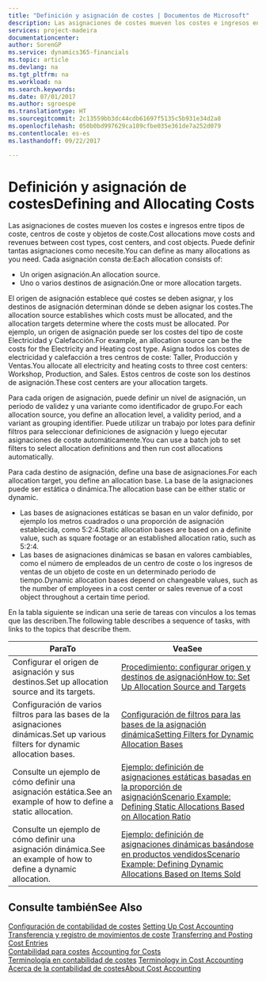 ```yaml
---
title: "Definición y asignación de costes | Documentos de Microsoft"
description: Las asignaciones de costes mueven los costes e ingresos entre tipos de coste, centros de coste y objetos de coste. Puede definir tantas asignaciones como necesite.
services: project-madeira
documentationcenter: 
author: SorenGP
ms.service: dynamics365-financials
ms.topic: article
ms.devlang: na
ms.tgt_pltfrm: na
ms.workload: na
ms.search.keywords: 
ms.date: 07/01/2017
ms.author: sgroespe
ms.translationtype: HT
ms.sourcegitcommit: 2c13559bb3dc44cdb61697f5135c5b931e34d2a8
ms.openlocfilehash: 050b0bd997629ca189cfbe035e361de7a252d079
ms.contentlocale: es-es
ms.lasthandoff: 09/22/2017

---
```

# <a name="defining-and-allocating-costs"></a><span data-ttu-id="8119d-104">Definición y asignación de costes</span><span class="sxs-lookup"><span data-stu-id="8119d-104">Defining and Allocating Costs</span></span>
<span data-ttu-id="8119d-105">Las asignaciones de costes mueven los costes e ingresos entre tipos de coste, centros de coste y objetos de coste.</span><span class="sxs-lookup"><span data-stu-id="8119d-105">Cost allocations move costs and revenues between cost types, cost centers, and cost objects.</span></span> <span data-ttu-id="8119d-106">Puede definir tantas asignaciones como necesite.</span><span class="sxs-lookup"><span data-stu-id="8119d-106">You can define as many allocations as you need.</span></span> <span data-ttu-id="8119d-107">Cada asignación consta de:</span><span class="sxs-lookup"><span data-stu-id="8119d-107">Each allocation consists of:</span></span>  

-   <span data-ttu-id="8119d-108">Un origen asignación.</span><span class="sxs-lookup"><span data-stu-id="8119d-108">An allocation source.</span></span>  
-   <span data-ttu-id="8119d-109">Uno o varios destinos de asignación.</span><span class="sxs-lookup"><span data-stu-id="8119d-109">One or more allocation targets.</span></span>  

<span data-ttu-id="8119d-110">El origen de asignación establece qué costes se deben asignar, y los destinos de asignación determinan dónde se deben asignar los costes.</span><span class="sxs-lookup"><span data-stu-id="8119d-110">The allocation source establishes which costs must be allocated, and the allocation targets determine where the costs must be allocated.</span></span> <span data-ttu-id="8119d-111">Por ejemplo, un origen de asignación puede ser los costes del tipo de coste Electricidad y Calefacción.</span><span class="sxs-lookup"><span data-stu-id="8119d-111">For example, an allocation source can be the costs for the Electricity and Heating cost type.</span></span> <span data-ttu-id="8119d-112">Asigna todos los costes de electricidad y calefacción a tres centros de coste: Taller, Producción y Ventas.</span><span class="sxs-lookup"><span data-stu-id="8119d-112">You allocate all electricity and heating costs to three cost centers: Workshop, Production, and Sales.</span></span> <span data-ttu-id="8119d-113">Estos centros de coste son los destinos de asignación.</span><span class="sxs-lookup"><span data-stu-id="8119d-113">These cost centers are your allocation targets.</span></span>  

<span data-ttu-id="8119d-114">Para cada origen de asignación, puede definir un nivel de asignación, un periodo de validez y una variante como identificador de grupo.</span><span class="sxs-lookup"><span data-stu-id="8119d-114">For each allocation source, you define an allocation level, a validity period, and a variant as grouping identifier.</span></span> <span data-ttu-id="8119d-115">Puede utilizar un trabajo por lotes para definir filtros para seleccionar definiciones de asignación y luego ejecutar asignaciones de coste automáticamente.</span><span class="sxs-lookup"><span data-stu-id="8119d-115">You can use a batch job to set filters to select allocation definitions and then run cost allocations automatically.</span></span>  

<span data-ttu-id="8119d-116">Para cada destino de asignación, define una base de asignaciones.</span><span class="sxs-lookup"><span data-stu-id="8119d-116">For each allocation target, you define an allocation base.</span></span> <span data-ttu-id="8119d-117">La base de la asignaciones puede ser estática o dinámica.</span><span class="sxs-lookup"><span data-stu-id="8119d-117">The allocation base can be either static or dynamic.</span></span>  

-   <span data-ttu-id="8119d-118">Las bases de asignaciones estáticas se basan en un valor definido, por ejemplo los metros cuadrados o una proporción de asignación establecida, como 5:2:4.</span><span class="sxs-lookup"><span data-stu-id="8119d-118">Static allocation bases are based on a definite value, such as square footage or an established allocation ratio, such as 5:2:4.</span></span>  
-   <span data-ttu-id="8119d-119">Las bases de asignaciones dinámicas se basan en valores cambiables, como el número de empleados de un centro de coste o los ingresos de ventas de un objeto de coste en un determinado periodo de tiempo.</span><span class="sxs-lookup"><span data-stu-id="8119d-119">Dynamic allocation bases depend on changeable values, such as the number of employees in a cost center or sales revenue of a cost object throughout a certain time period.</span></span>  

<span data-ttu-id="8119d-120">En la tabla siguiente se indican una serie de tareas con vínculos a los temas que las describen.</span><span class="sxs-lookup"><span data-stu-id="8119d-120">The following table describes a sequence of tasks, with links to the topics that describe them.</span></span>

|<span data-ttu-id="8119d-121">Para</span><span class="sxs-lookup"><span data-stu-id="8119d-121">To</span></span>|<span data-ttu-id="8119d-122">Vea</span><span class="sxs-lookup"><span data-stu-id="8119d-122">See</span></span>|  
|--------|---------|  
|<span data-ttu-id="8119d-123">Configurar el origen de asignación y sus destinos.</span><span class="sxs-lookup"><span data-stu-id="8119d-123">Set up allocation source and its targets.</span></span>|[<span data-ttu-id="8119d-124">Procedimiento: configurar origen y destinos de asignación</span><span class="sxs-lookup"><span data-stu-id="8119d-124">How to: Set Up Allocation Source and Targets</span></span>](finance-how-to-set-up-allocation-source-and-targets.md)|  
|<span data-ttu-id="8119d-125">Configuración de varios filtros para las bases de la asignaciones dinámicas.</span><span class="sxs-lookup"><span data-stu-id="8119d-125">Set up various filters for dynamic allocation bases.</span></span>|[<span data-ttu-id="8119d-126">Configuración de filtros para las bases de la asignación dinámica</span><span class="sxs-lookup"><span data-stu-id="8119d-126">Setting Filters for Dynamic Allocation Bases</span></span>](finance-setting-filters-for-dynamic-allocation-bases.md)|  
|<span data-ttu-id="8119d-127">Consulte un ejemplo de cómo definir una asignación estática.</span><span class="sxs-lookup"><span data-stu-id="8119d-127">See an example of how to define a static allocation.</span></span>|[<span data-ttu-id="8119d-128">Ejemplo: definición de asignaciones estáticas basadas en la proporción de asignación</span><span class="sxs-lookup"><span data-stu-id="8119d-128">Scenario Example: Defining Static Allocations Based on Allocation Ratio</span></span>](finance-scenario-example-defining-static-allocations-based-on-allocation-ratio.md)|  
|<span data-ttu-id="8119d-129">Consulte un ejemplo de cómo definir una asignación dinámica.</span><span class="sxs-lookup"><span data-stu-id="8119d-129">See an example of how to define a dynamic allocation.</span></span>|[<span data-ttu-id="8119d-130">Ejemplo: definición de asignaciones dinámicas basándose en productos vendidos</span><span class="sxs-lookup"><span data-stu-id="8119d-130">Scenario Example: Defining Dynamic Allocations Based on Items Sold</span></span>](finance-scenario-example-defining-dynamic-allocations-based-on-items-sold.md)|  

## <a name="see-also"></a><span data-ttu-id="8119d-131">Consulte también</span><span class="sxs-lookup"><span data-stu-id="8119d-131">See Also</span></span>  
 <span data-ttu-id="8119d-132">[Configuración de contabilidad de costes](finance-set-up-cost-accounting.md) </span><span class="sxs-lookup"><span data-stu-id="8119d-132">[Setting Up Cost Accounting](finance-set-up-cost-accounting.md) </span></span>  
 <span data-ttu-id="8119d-133">[Transferencia y registro de movimientos de coste](finance-transfer-and-post-cost-entries.md) </span><span class="sxs-lookup"><span data-stu-id="8119d-133">[Transferring and Posting Cost Entries](finance-transfer-and-post-cost-entries.md) </span></span>  
 <span data-ttu-id="8119d-134">[Contabilidad para costes](finance-manage-cost-accounting.md) </span><span class="sxs-lookup"><span data-stu-id="8119d-134">[Accounting for Costs](finance-manage-cost-accounting.md) </span></span>  
 <span data-ttu-id="8119d-135">[Terminología en contabilidad de costes](finance-terminology-in-cost-accounting.md) </span><span class="sxs-lookup"><span data-stu-id="8119d-135">[Terminology in Cost Accounting](finance-terminology-in-cost-accounting.md) </span></span>  
 [<span data-ttu-id="8119d-136">Acerca de la contabilidad de costes</span><span class="sxs-lookup"><span data-stu-id="8119d-136">About Cost Accounting</span></span>](finance-about-cost-accounting.md)

